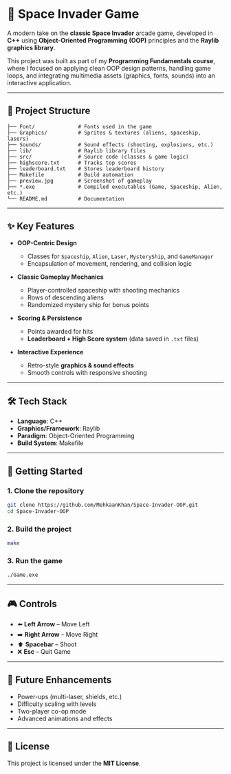 # 👾 Space Invader Game

A modern take on the **classic Space Invader** arcade game, developed in **C++** using **Object-Oriented Programming (OOP)** principles and the **Raylib graphics library**.

This project was built as part of my **Programming Fundamentals course**, where I focused on applying clean OOP design patterns, handling game loops, and integrating multimedia assets (graphics, fonts, sounds) into an interactive application.

---

## 📂 Project Structure

```
├── Font/              # Fonts used in the game  
├── Graphics/          # Sprites & textures (aliens, spaceship, lasers)  
├── Sounds/            # Sound effects (shooting, explosions, etc.)  
├── lib/               # Raylib library files  
├── src/               # Source code (classes & game logic)  
├── highscore.txt      # Tracks top scores  
├── leaderboard.txt    # Stores leaderboard history  
├── Makefile           # Build automation  
├── preview.jpg        # Screenshot of gameplay  
├── *.exe              # Compiled executables (Game, Spaceship, Alien, etc.)  
└── README.md          # Documentation  
```

---

## ✨ Key Features

* **OOP-Centric Design**

  * Classes for `Spaceship`, `Alien`, `Laser`, `MysteryShip`, and `GameManager`
  * Encapsulation of movement, rendering, and collision logic

* **Classic Gameplay Mechanics**

  * Player-controlled spaceship with shooting mechanics
  * Rows of descending aliens
  * Randomized mystery ship for bonus points

* **Scoring & Persistence**

  * Points awarded for hits
  * **Leaderboard + High Score system** (data saved in `.txt` files)

* **Interactive Experience**

  * Retro-style **graphics & sound effects**
  * Smooth controls with responsive shooting

---

## 🛠️ Tech Stack

* **Language**: C++
* **Graphics/Framework**: Raylib
* **Paradigm**: Object-Oriented Programming
* **Build System**: Makefile

---

## 🚀 Getting Started

### 1. Clone the repository

```bash
git clone https://github.com/MehkaanKhan/Space-Invader-OOP.git
cd Space-Invader-OOP
```

### 2. Build the project

```bash
make
```

### 3. Run the game

```bash
./Game.exe
```

---

## 🎮 Controls

* ⬅️ **Left Arrow** – Move Left
* ➡️ **Right Arrow** – Move Right
* ⬆️ **Spacebar** – Shoot
* ❌ **Esc** – Quit Game

---

## 📌 Future Enhancements

* Power-ups (multi-laser, shields, etc.)
* Difficulty scaling with levels
* Two-player co-op mode
* Advanced animations and effects

---

## 📜 License

This project is licensed under the **MIT License**.
